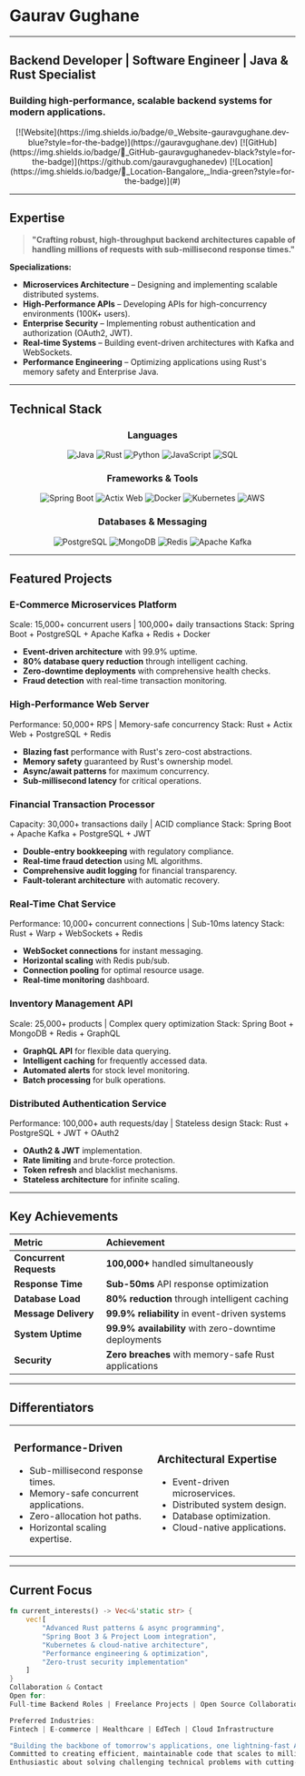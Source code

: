 # Gaurav Gughane

---

## Backend Developer | Software Engineer | Java & Rust Specialist

### Building high-performance, scalable backend systems for modern applications.

<div align="center">
[![Website](https://img.shields.io/badge/🌐_Website-gauravgughane.dev-blue?style=for-the-badge)](https://gauravgughane.dev)
[![GitHub](https://img.shields.io/badge/📱_GitHub-gauravgughanedev-black?style=for-the-badge)](https://github.com/gauravgughanedev)
[![Location](https://img.shields.io/badge/📍_Location-Bangalore,_India-green?style=for-the-badge)](#)
</div>

---

## Expertise

> **"Crafting robust, high-throughput backend architectures capable of handling millions of requests with sub-millisecond response times."**

**Specializations:**
* **Microservices Architecture** – Designing and implementing scalable distributed systems.
* **High-Performance APIs** – Developing APIs for high-concurrency environments (100K+ users).
* **Enterprise Security** – Implementing robust authentication and authorization (OAuth2, JWT).
* **Real-time Systems** – Building event-driven architectures with Kafka and WebSockets.
* **Performance Engineering** – Optimizing applications using Rust's memory safety and Enterprise Java.

---

## Technical Stack

<div align="center">

### Languages
![Java](https://img.shields.io/badge/Java-ED8B00?style=for-the-badge&logo=java&logoColor=white)
![Rust](https://img.shields.io/badge/Rust-000000?style=for-the-badge&logo=rust&logoColor=white)
![Python](https://img.shields.io/badge/Python-3776AB?style=for-the-badge&logo=python&logoColor=white)
![JavaScript](https://img.shields.io/badge/JavaScript-F7DF1E?style=for-the-badge&logo=javascript&logoColor=black)
![SQL](https://img.shields.io/badge/SQL-4479A1?style=for-the-badge&logo=mysql&logoColor=white)

### Frameworks & Tools
![Spring Boot](https://img.shields.io/badge/Spring_Boot-6DB33F?style=for-the-badge&logo=spring-boot&logoColor=white)
![Actix Web](https://img.shields.io/badge/Actix_Web-000000?style=for-the-badge&logo=rust&logoColor=white)
![Docker](https://img.shields.io/badge/Docker-2496ED?style=for-the-badge&logo=docker&logoColor=white)
![Kubernetes](https://img.shields.io/badge/Kubernetes-326CE5?style=for-the-badge&logo=kubernetes&logoColor=white)
![AWS](https://img.shields.io/badge/AWS-232F3E?style=for-the-badge&logo=amazon-aws&logoColor=white)

### Databases & Messaging
![PostgreSQL](https://img.shields.io/badge/PostgreSQL-316192?style=for-the-badge&logo=postgresql&logoColor=white)
![MongoDB](https://img.shields.io/badge/MongoDB-4EA94B?style=for-the-badge&logo=mongodb&logoColor=white)
![Redis](https://img.shields.io/badge/Redis-DC382D?style=for-the-badge&logo=redis&logoColor=white)
![Apache Kafka](https://img.shields.io/badge/Apache_Kafka-231F20?style=for-the-badge&logo=apache-kafka&logoColor=white)

</div>

---

## Featured Projects

### E-Commerce Microservices Platform
Scale: 15,000+ concurrent users | 100,000+ daily transactions
Stack: Spring Boot + PostgreSQL + Apache Kafka + Redis + Docker

* **Event-driven architecture** with 99.9% uptime.
* **80% database query reduction** through intelligent caching.
* **Zero-downtime deployments** with comprehensive health checks.
* **Fraud detection** with real-time transaction monitoring.

### High-Performance Web Server
Performance: 50,000+ RPS | Memory-safe concurrency
Stack: Rust + Actix Web + PostgreSQL + Redis

* **Blazing fast** performance with Rust's zero-cost abstractions.
* **Memory safety** guaranteed by Rust's ownership model.
* **Async/await patterns** for maximum concurrency.
* **Sub-millisecond latency** for critical operations.

### Financial Transaction Processor
Capacity: 30,000+ transactions daily | ACID compliance
Stack: Spring Boot + Apache Kafka + PostgreSQL + JWT

* **Double-entry bookkeeping** with regulatory compliance.
* **Real-time fraud detection** using ML algorithms.
* **Comprehensive audit logging** for financial transparency.
* **Fault-tolerant architecture** with automatic recovery.

### Real-Time Chat Service
Performance: 10,000+ concurrent connections | Sub-10ms latency
Stack: Rust + Warp + WebSockets + Redis

* **WebSocket connections** for instant messaging.
* **Horizontal scaling** with Redis pub/sub.
* **Connection pooling** for optimal resource usage.
* **Real-time monitoring** dashboard.

### Inventory Management API
Scale: 25,000+ products | Complex query optimization
Stack: Spring Boot + MongoDB + Redis + GraphQL

* **GraphQL API** for flexible data querying.
* **Intelligent caching** for frequently accessed data.
* **Automated alerts** for stock level monitoring.
* **Batch processing** for bulk operations.

### Distributed Authentication Service
Performance: 100,000+ auth requests/day | Stateless design
Stack: Rust + PostgreSQL + JWT + OAuth2

* **OAuth2 & JWT** implementation.
* **Rate limiting** and brute-force protection.
* **Token refresh** and blacklist mechanisms.
* **Stateless architecture** for infinite scaling.

---

## Key Achievements

| **Metric** | **Achievement** |
| :------------------ | :------------------------------------------------ |
| **Concurrent Requests** | **100,000+** handled simultaneously               |
| **Response Time** | **Sub-50ms** API response optimization            |
| **Database Load** | **80% reduction** through intelligent caching     |
| **Message Delivery** | **99.9% reliability** in event-driven systems     |
| **System Uptime** | **99.9% availability** with zero-downtime deployments |
| **Security** | **Zero breaches** with memory-safe Rust applications |

---

## Differentiators

<table>
<tr>
<td width="50%">

### Performance-Driven
* Sub-millisecond response times.
* Memory-safe concurrent applications.
* Zero-allocation hot paths.
* Horizontal scaling expertise.

</td>
<td width="50%">

### Architectural Expertise
* Event-driven microservices.
* Distributed system design.
* Database optimization.
* Cloud-native applications.

</td>
</tr>
</table>

---

## Current Focus

```rust
fn current_interests() -> Vec<&'static str> {
    vec![
        "Advanced Rust patterns & async programming",
        "Spring Boot 3 & Project Loom integration",
        "Kubernetes & cloud-native architecture",
        "Performance engineering & optimization",
        "Zero-trust security implementation"
    ]
}
Collaboration & Contact
Open for:
Full-time Backend Roles | Freelance Projects | Open Source Collaboration | Technical Mentoring

Preferred Industries:
Fintech | E-commerce | Healthcare | EdTech | Cloud Infrastructure

"Building the backbone of tomorrow's applications, one lightning-fast API at a time."
Committed to creating efficient, maintainable code that scales to millions of users.
Enthusiastic about solving challenging technical problems with cutting-edge technology.
